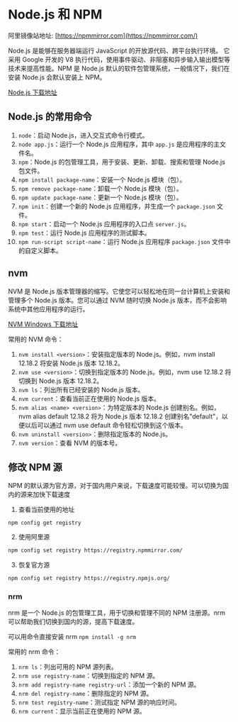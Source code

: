 # Node.js 和 NPM

阿里镜像站地址: [https://npmmirror.com](https://npmmirror.com/)

Node.js 是能够在服务器端运行 JavaScript 的开放源代码、跨平台执行环境。 它采用 Google 开发的 V8 执行代码，使用事件驱动、非阻塞和异步输入输出模型等技术来提高性能。NPM 是 Node.js 默认的软件包管理系统，一般情况下，我们在安装 Node.js 会默认安装上 NPM。

[Node.js 下载地址](https://nodejs.org/)

## Node.js 的常用命令

1. `node`：启动 Node.js，进入交互式命令行模式。
2. `node app.js`：运行一个 Node.js 应用程序，其中 `app.js` 是应用程序的主文件名。
3. `npm`：Node.js 的包管理工具，用于安装、更新、卸载、搜索和管理 Node.js 包文件。
4. `npm install package-name`：安装一个 Node.js 模块（包）。
5. `npm remove package-name`：卸载一个 Node.js 模块（包）。
6. `npm update package-name`：更新一个 Node.js 模块（包）。
7. `npm init`：创建一个新的 Node.js 应用程序，并生成一个 `package.json` 文件。
8. `npm start`：启动一个 Node.js 应用程序的入口点 `server.js`。
9. `npm test`：运行 Node.js 应用程序的测试脚本。
10. `npm run-script script-name`：运行 Node.js 应用程序 `package.json` 文件中的自定义脚本。

## nvm

NVM 是 Node.js 版本管理器的缩写。它使您可以轻松地在同一台计算机上安装和管理多个 Node.js 版本。您可以通过 NVM 随时切换 Node.js 版本，而不会影响系统中其他应用程序的运行。

[NVM Windows 下载地址 ](https://github.com/coreybutler/nvm-windows/releases)

常用的 NVM 命令：

1. `nvm install <version>`：安装指定版本的 Node.js。例如，nvm install 12.18.2 将安装 Node.js 版本 12.18.2。
2. `nvm use <version>`：切换到指定版本的 Node.js。例如，nvm use 12.18.2 将切换到 Node.js 版本 12.18.2。
3. `nvm ls`：列出所有已经安装的 Node.js 版本。
4. `nvm current`：查看当前正在使用的 Node.js 版本。
5. `nvm alias <name> <version>`：为特定版本的 Node.js 创建别名。例如，nvm alias default 12.18.2 将为 Node.js 版本 12.18.2 创建别名"default"，以便以后可以通过 nvm use default 命令轻松切换到这个版本。
6. `nvm uninstall <version>`：删除指定版本的 Node.js。
7. `nvm version`：查看 NVM 的版本号。

## 修改 NPM 源

NPM 的默认源为官方源，对于国内用户来说，下载速度可能较慢。可以切换为国内的源来加快下载速度

1. 查看当前使用的地址

```shell
npm config get registry
```

2. 使用阿里源

```bash
npm config set registry https://registry.npmmirror.com/
```

3. 恢复官方源

```bash
npm config set registry https://registry.npmjs.org/
```

### nrm

nrm 是一个 Node.js 的包管理工具，用于切换和管理不同的 NPM 注册源。nrm 可以帮助我们切换到国内的源，提高下载速度。

可以用命令直接安装 nrm `npm install -g nrm`

常用的 nrm 命令：

1. `nrm ls`：列出可用的 NPM 源列表。
2. `nrm use registry-name`：切换到指定的 NPM 源。
3. `nrm add registry-name registry-url`：添加一个新的 NPM 源。
4. `nrm del registry-name`：删除指定的 NPM 源。
5. `nrm test registry-name`：测试指定 NPM 源的响应时间。
6. `nrm current`：显示当前正在使用的 NPM 源。
